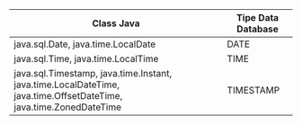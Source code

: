 | Class Java                                                                                                        | Tipe Data Database |
|-------------------------------------------------------------------------------------------------------------------|--------------------|
| java.sql.Date, java.time.LocalDate                                                                                | DATE               |
| java.sql.Time, java.time.LocalTime                                                                                | TIME               |
| java.sql.Timestamp, java.time.Instant, java.time.LocalDateTime, java.time.OffsetDateTime, java.time.ZonedDateTime | TIMESTAMP          |